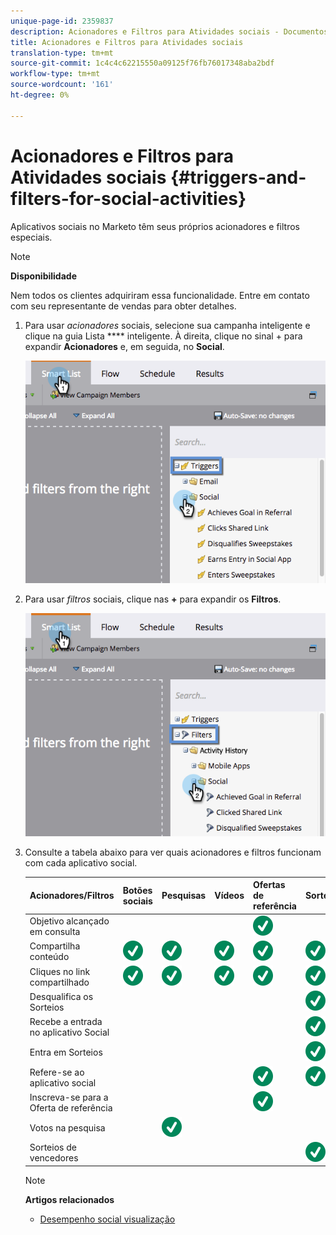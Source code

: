 ```yaml
---
unique-page-id: 2359837
description: Acionadores e Filtros para Atividades sociais - Documentos do Marketing - Documentação do produto
title: Acionadores e Filtros para Atividades sociais
translation-type: tm+mt
source-git-commit: 1c4c4c62215550a09125f76fb76017348aba2bdf
workflow-type: tm+mt
source-wordcount: '161'
ht-degree: 0%

---
```



# Acionadores e Filtros para Atividades sociais {#triggers-and-filters-for-social-activities}

Aplicativos sociais no Marketo têm seus próprios acionadores e filtros especiais.

>[!NOTE]
>
>**Disponibilidade**
>
>Nem todos os clientes adquiriram essa funcionalidade. Entre em contato com seu representante de vendas para obter detalhes.

1. Para usar *acionadores* sociais, selecione sua campanha inteligente e clique na guia Lista **** inteligente. À direita, clique no sinal + para expandir **Acionadores** e, em seguida, no **Social**.

   ![](assets/image2015-4-23-11-22-39.png)

1. Para usar *filtros* sociais, clique nas **+** para expandir os **Filtros**.

   ![](assets/two-282-29.png)

1. Consulte a tabela abaixo para ver quais acionadores e filtros funcionam com cada aplicativo social.

   | Acionadores/Filtros | Botões sociais | Pesquisas | Vídeos | Ofertas de referência | Sorteio |
   |---|---|---|---|---|---|
   | Objetivo alcançado em consulta |  |  |  | ![(assinalar)](assets/check.svg) |  |
   | Compartilha conteúdo | ![(assinalar)](assets/check.svg) | ![(assinalar)](assets/check.svg) | ![(assinalar)](assets/check.svg) | ![(assinalar)](assets/check.svg) | ![(assinalar)](assets/check.svg) |
   | Cliques no link compartilhado | ![(assinalar)](assets/check.svg) | ![(assinalar)](assets/check.svg) | ![(assinalar)](assets/check.svg) | ![(assinalar)](assets/check.svg) | ![(assinalar)](assets/check.svg) |
   | Desqualifica os Sorteios |  |  |  |  | ![(assinalar)](assets/check.svg) |
   | Recebe a entrada no aplicativo Social |  |  |  |  | ![(assinalar)](assets/check.svg) |
   | Entra em Sorteios |  |  |  |  | ![(assinalar)](assets/check.svg) |
   | Refere-se ao aplicativo social |  |  |  | ![(assinalar)](assets/check.svg) | ![(assinalar)](assets/check.svg) |
   | Inscreva-se para a Oferta de referência |  |  |  | ![(assinalar)](assets/check.svg) |  |
   | Votos na pesquisa |  | ![(assinalar)](assets/check.svg) |  |  |  |
   | Sorteios de vencedores |  |  |  |  | ![(assinalar)](assets/check.svg) |

   >[!NOTE]
   >
   >**Artigos relacionados**
   >
   >* [Desempenho social visualização](view-social-performance.md)

